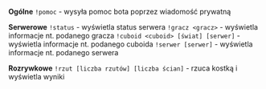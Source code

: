 **Ogólne**
`!pomoc` - wysyła pomoc bota poprzez wiadomość prywatną

**Serwerowe**
`!status` - wyświetla status serwera
`!gracz <gracz>` - wyświetla informacje nt. podanego gracza
`!cuboid <cuboid> [świat] [serwer]` - wyświetla informacje nt. podanego cuboida
`!serwer [serwer]` - wyświetla informacje nt. podanego serwera

**Rozrywkowe**
`!rzut [liczba rzutów] [liczba ścian]` - rzuca kostką i wyświetla wyniki
